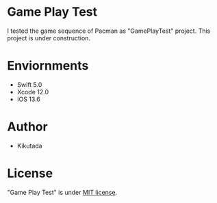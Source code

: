 # Game Play Test

I tested the game sequence of Pacman as "GamePlayTest" project.
This project is under construction.

# Enviornments

* Swift 5.0
* Xcode 12.0
* iOS 13.6

# Author

* Kikutada

# License

"Game Play Test" is under [MIT license](https://en.wikipedia.org/wiki/MIT_License).

